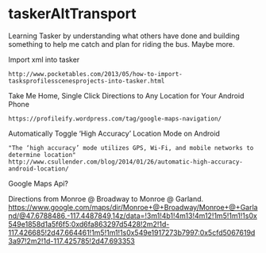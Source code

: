 taskerAltTransport
==================

Learning Tasker by understanding what others have done and building something to help me catch and plan for riding the bus. Maybe more.

Import xml into tasker

	http://www.pocketables.com/2013/05/how-to-import-tasksprofilesscenesprojects-into-tasker.html

Take Me Home, Single Click Directions to Any Location for Your Android Phone

	https://profileify.wordpress.com/tag/google-maps-navigation/

Automatically Toggle ‘High Accuracy’ Location Mode on Android

	"The ‘high accuracy’ mode utilizes GPS, Wi-Fi, and mobile networks to determine location"
	http://www.csullender.com/blog/2014/01/26/automatic-high-accuracy-android-location/

Google Maps Api?

Directions from Monroe @ Broadway to Monroe @ Garland.
	https://www.google.com/maps/dir/Monroe+@+Broadway/Monroe+@+Garland/@47.6788486,-117.4487849,14z/data=!3m1!4b1!4m13!4m12!1m5!1m1!1s0x549e1858d1a5f6f5:0xd6fa863297d5428!2m2!1d-117.426685!2d47.664461!1m5!1m1!1s0x549e1917273b7997:0x5cfd5067619d3a97!2m2!1d-117.425785!2d47.693353
